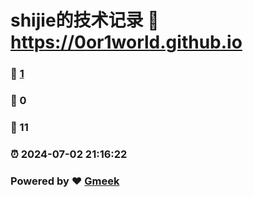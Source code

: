 # shijie的技术记录 :link: https://0or1world.github.io 
### :page_facing_up: [1](https://0or1world.github.io/tag.html) 
### :speech_balloon: 0 
### :hibiscus: 11 
### :alarm_clock: 2024-07-02 21:16:22 
### Powered by :heart: [Gmeek](https://github.com/Meekdai/Gmeek)
